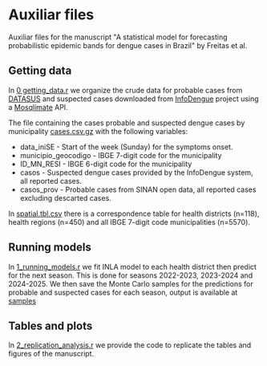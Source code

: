 # Auxiliar files

Auxiliar files for the manuscript "A statistical model for forecasting 
probabilistic epidemic bands for dengue cases in Brazil" by Freitas et al. 

## Getting data

In [0 getting_data.r](code/0_getting_data.r) we organize the crude data for probable 
cases from [DATASUS](https://datasus.saude.gov.br/transferencia-de-arquivos/) and 
suspected cases downloaded from [InfoDengue](https://info.dengue.mat.br/) project 
using a [Mosqlimate](https://mosqlimate.org/) API.

The file containing the cases probable and suspected dengue cases by municipality [cases.csv.gz](data/cases.csv.gz) 
with the following variables:

* data_iniSE - Start of the week (Sunday) for the symptoms onset.
* municipio_geocodigo - IBGE 7-digit code for the municipality
* ID_MN_RESI - IBGE 6-digit code for the municipality
* casos - Suspected dengue cases provided by the InfoDengue system, all reported cases.
* casos_prov - Probable cases from SINAN open data, all reported cases excluding descarted cases. 

In [spatial.tbl.csv](data/spatial.tbl.csv) there is a correspondence table for health districts (n=118), health regions (n=450) and all IBGE 7-digit code municipalities (n=5570).

## Running models

In [1_running_models.r](code/1_running_models.r) we fit INLA model to each health district then predict for the next season. This is done for seasons 2022-2023, 2023-2024 and 2024-2025. 
We then save the Monte Carlo samples for the predictions for probable and suspected cases for each season, output is available at [samples](samples/)

## Tables and plots

In [2_replication_analysis.r](code/2_replication_analysis.r) we provide the code to replicate the tables and figures of the manuscript.